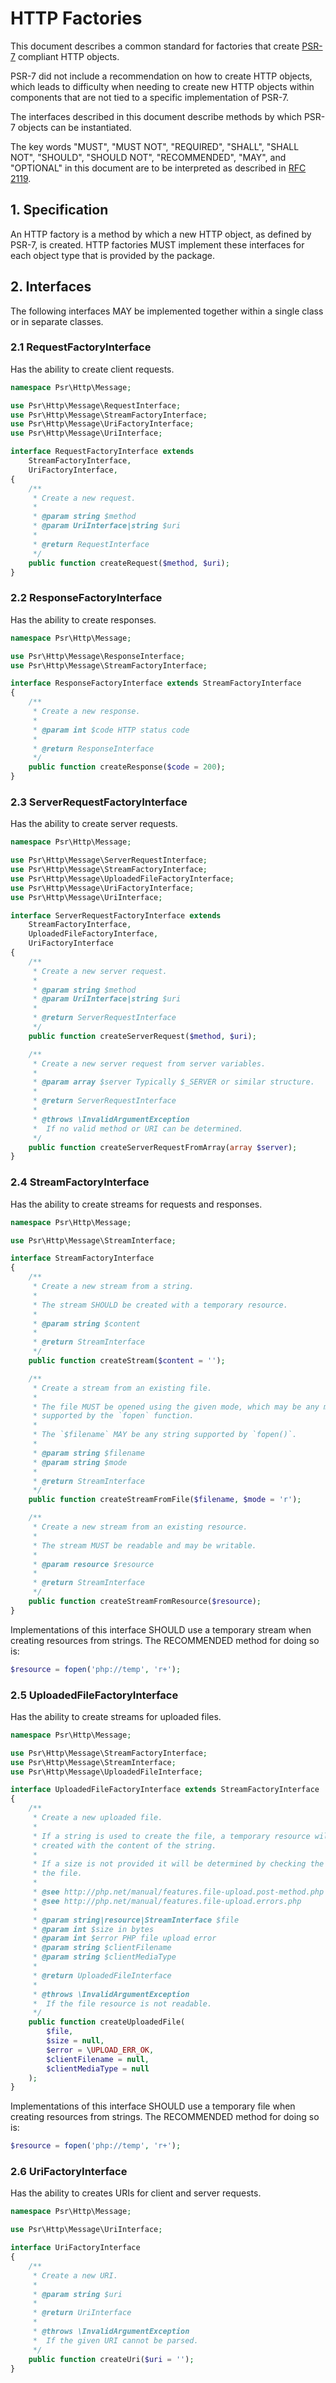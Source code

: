 HTTP Factories
==============

This document describes a common standard for factories that create [PSR-7][psr7]
compliant HTTP objects.

PSR-7 did not include a recommendation on how to create HTTP objects, which leads
to difficulty when needing to create new HTTP objects within components that are
not tied to a specific implementation of PSR-7.

The interfaces described in this document describe methods by which PSR-7 objects
can be instantiated.

The key words "MUST", "MUST NOT", "REQUIRED", "SHALL", "SHALL NOT", "SHOULD",
"SHOULD NOT", "RECOMMENDED", "MAY", and "OPTIONAL" in this document are to be
interpreted as described in [RFC 2119][rfc2119].

[psr7]: https://www.php-fig.org/psr/psr-7/
[rfc2119]: https://tools.ietf.org/html/rfc2119

## 1. Specification

An HTTP factory is a method by which a new HTTP object, as defined by PSR-7,
is created. HTTP factories MUST implement these interfaces for each object type
that is provided by the package.

## 2. Interfaces

The following interfaces MAY be implemented together within a single class or
in separate classes.

### 2.1 RequestFactoryInterface

Has the ability to create client requests.

```php
namespace Psr\Http\Message;

use Psr\Http\Message\RequestInterface;
use Psr\Http\Message\StreamFactoryInterface;
use Psr\Http\Message\UriFactoryInterface;
use Psr\Http\Message\UriInterface;

interface RequestFactoryInterface extends
    StreamFactoryInterface,
    UriFactoryInterface,
{
    /**
     * Create a new request.
     *
     * @param string $method
     * @param UriInterface|string $uri
     *
     * @return RequestInterface
     */
    public function createRequest($method, $uri);
}
```

### 2.2 ResponseFactoryInterface

Has the ability to create responses.

```php
namespace Psr\Http\Message;

use Psr\Http\Message\ResponseInterface;
use Psr\Http\Message\StreamFactoryInterface;

interface ResponseFactoryInterface extends StreamFactoryInterface
{
    /**
     * Create a new response.
     *
     * @param int $code HTTP status code
     *
     * @return ResponseInterface
     */
    public function createResponse($code = 200);
}
```

### 2.3 ServerRequestFactoryInterface

Has the ability to create server requests.

```php
namespace Psr\Http\Message;

use Psr\Http\Message\ServerRequestInterface;
use Psr\Http\Message\StreamFactoryInterface;
use Psr\Http\Message\UploadedFileFactoryInterface;
use Psr\Http\Message\UriFactoryInterface;
use Psr\Http\Message\UriInterface;

interface ServerRequestFactoryInterface extends
    StreamFactoryInterface,
    UploadedFileFactoryInterface,
    UriFactoryInterface
{
    /**
     * Create a new server request.
     *
     * @param string $method
     * @param UriInterface|string $uri
     *
     * @return ServerRequestInterface
     */
    public function createServerRequest($method, $uri);

    /**
     * Create a new server request from server variables.
     *
     * @param array $server Typically $_SERVER or similar structure.
     *
     * @return ServerRequestInterface
     *
     * @throws \InvalidArgumentException
     *  If no valid method or URI can be determined.
     */
    public function createServerRequestFromArray(array $server);
}
```

### 2.4 StreamFactoryInterface

Has the ability to create streams for requests and responses.

```php
namespace Psr\Http\Message;

use Psr\Http\Message\StreamInterface;

interface StreamFactoryInterface
{
    /**
     * Create a new stream from a string.
     *
     * The stream SHOULD be created with a temporary resource.
     *
     * @param string $content
     *
     * @return StreamInterface
     */
    public function createStream($content = '');

    /**
     * Create a stream from an existing file.
     *
     * The file MUST be opened using the given mode, which may be any mode
     * supported by the `fopen` function.
     *
     * The `$filename` MAY be any string supported by `fopen()`.
     *
     * @param string $filename
     * @param string $mode
     *
     * @return StreamInterface
     */
    public function createStreamFromFile($filename, $mode = 'r');

    /**
     * Create a new stream from an existing resource.
     *
     * The stream MUST be readable and may be writable.
     *
     * @param resource $resource
     *
     * @return StreamInterface
     */
    public function createStreamFromResource($resource);
}
```

Implementations of this interface SHOULD use a temporary stream when creating
resources from strings. The RECOMMENDED method for doing so is:

```php
$resource = fopen('php://temp', 'r+');
```

### 2.5 UploadedFileFactoryInterface

Has the ability to create streams for uploaded files.

```php
namespace Psr\Http\Message;

use Psr\Http\Message\StreamFactoryInterface;
use Psr\Http\Message\StreamInterface;
use Psr\Http\Message\UploadedFileInterface;

interface UploadedFileFactoryInterface extends StreamFactoryInterface
{
    /**
     * Create a new uploaded file.
     *
     * If a string is used to create the file, a temporary resource will be
     * created with the content of the string.
     *
     * If a size is not provided it will be determined by checking the size of
     * the file.
     *
     * @see http://php.net/manual/features.file-upload.post-method.php
     * @see http://php.net/manual/features.file-upload.errors.php
     *
     * @param string|resource|StreamInterface $file
     * @param int $size in bytes
     * @param int $error PHP file upload error
     * @param string $clientFilename
     * @param string $clientMediaType
     *
     * @return UploadedFileInterface
     *
     * @throws \InvalidArgumentException
     *  If the file resource is not readable.
     */
    public function createUploadedFile(
        $file,
        $size = null,
        $error = \UPLOAD_ERR_OK,
        $clientFilename = null,
        $clientMediaType = null
    );
}
```

Implementations of this interface SHOULD use a temporary file when creating
resources from strings. The RECOMMENDED method for doing so is:

```php
$resource = fopen('php://temp', 'r+');
```

### 2.6 UriFactoryInterface

Has the ability to creates URIs for client and server requests.

```php
namespace Psr\Http\Message;

use Psr\Http\Message\UriInterface;

interface UriFactoryInterface
{
    /**
     * Create a new URI.
     *
     * @param string $uri
     *
     * @return UriInterface
     *
     * @throws \InvalidArgumentException
     *  If the given URI cannot be parsed.
     */
    public function createUri($uri = '');
}
```
